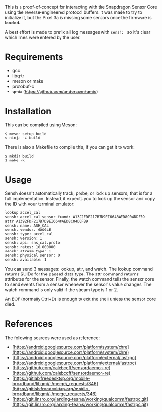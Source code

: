 This is a proof-of-concept for interacting with the Snapdragon Sensor Core
using the reverse-engineered protocol buffers. It was made to try to
initialize it, but the Pixel 3a is missing some sensors once the firmware is
loaded.

A best effort is made to prefix all log messages with `sensh: ` so it's clear
which lines were entered by the user.

# Requirements

 - gcc
 - libqrtr
 - meson or make
 - protobuf-c
 - qmic (https://github.com/andersson/qmic)

# Installation

This can be compiled using Meson:

    $ meson setup build
    $ ninja -C build

There is also a Makefile to compile this, if you can get it to work:

    $ mkdir build
    $ make -k

# Usage

Sensh doesn't automatically track, probe, or look up sensors; that is for a full
implementation. Instead, it expects you to look up the sensor and copy the ID
with your terminal emulator:

    lookup accel_cal
    sensh: accel_cal sensor found: A1392FDF217B7D9EI6648AED8C04DDFB9
    attr A1392FDF217B7D9EI6648AED8C04DDFB9
    sensh: name: ASH_CAL
    sensh: vendor: GOOGLE
    sensh: type: accel_cal
    sensh: version: 1
    sensh: api: sns_cal.proto
    sensh: rates: 10.000000
    sensh: stream type: 1
    sensh: physical sensor: 0
    sensh: available: 1

You can send 3 messages: lookup, attr, and watch. The lookup command returns
SUIDs for the passed data type. The attr command returns attributes for the
sensor. Finally, the watch command tells the sensor core to send events from a
sensor whenever the sensor's value changes. The watch command is only valid if
the stream type is 1 or 2.

An EOF (normally Ctrl+D) is enough to exit the shell unless the sensor core
died.

# References

The following sources were used as reference:

 - [https://android.googlesource.com/platform/system/chre](https://android.googlesource.com/platform/system/chre)
 - [https://android.googlesource.com/platform/external/fastrpc](https://android.googlesource.com/platform/external/fastrpc)
 - [https://github.com/calebccff/sensordaemon-re](https://github.com/calebccff/sensordaemon-re)
 - [https://gitlab.freedesktop.org/mobile-broadband/libqmi/-/merge\_requests/346](https://gitlab.freedesktop.org/mobile-broadband/libqmi/-/merge_requests/346)
 - [https://git.linaro.org/landing-teams/working/qualcomm/fastrpc.git](https://git.linaro.org/landing-teams/working/qualcomm/fastrpc.git)

